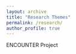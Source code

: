 ```yaml
---
layout: archive
title: "Research Themes"
permalink: /research/
author_profile: true
---
```


ENCOUNTER Project


 
















